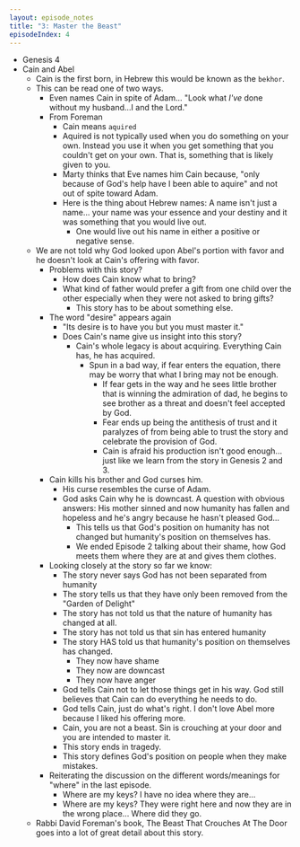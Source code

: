 ```yaml
---
layout: episode_notes
title: "3: Master the Beast"
episodeIndex: 4
---
```

- Genesis 4
- Cain and Abel
  - Cain is the first born, in Hebrew this would be known as the `bekhor`.
  - This can be read one of two ways.
    - Even names Cain in spite of Adam... "Look what _I've_ done without my husband...I and the Lord."
    - From Foreman
      - Cain means `aquired`
      - Aquired is not typically used when you do something on your own. Instead you use it when you get something that you couldn't get on your own. That is, something that is likely given to you.
      - Marty thinks that Eve names him Cain because, "only because of God's help have I been able to aquire" and not out of spite toward Adam.
      - Here is the thing about Hebrew names: A name isn't just a name... your name was your essence and your destiny and it was something that you would live out.
        - One would live out his name in either a positive or negative sense.
  - We are not told why God looked upon Abel's portion with favor and he doesn't look at Cain's offering with favor.
    - Problems with this story?
      - How does Cain know what to bring?
      - What kind of father would prefer a gift from one child over the other especially when they were not asked to bring gifts?
        - This story has to be about something else.
    - The word "desire" appears again
      - "Its desire is to have you but you must master it."
      - Does Cain's name give us insight into this story?
        - Cain's whole legacy is about acquiring. Everything Cain has, he has acquired.
          - Spun in a bad way, if fear enters the equation, there may be worry that what I bring may not be enough.
            - If fear gets in the way and he sees little brother that is winning the admiration of dad, he begins to see brother as a threat and doesn't feel accepted by God.
            - Fear ends up being the antithesis of trust and it paralyzes of from being able to trust the story and celebrate the provision of God.
            - Cain is afraid his production isn't good enough... just like we learn from the story in Genesis 2 and 3.
    - Cain kills his brother and God curses him.
      - His curse resembles the curse of Adam.
      - God asks Cain why he is downcast. A question with obvious answers: His mother sinned and now humanity has fallen and hopeless and he's angry because he hasn't pleased God...
        - This tells us that God's position on humanity has not changed but humanity's position on themselves has.
        - We ended Episode 2 talking about their shame, how God meets them where they are at and gives them clothes.
    - Looking closely at the story so far we know:
      - The story never says God has not been separated from humanity
      - The story tells us that they have only been removed from the "Garden of Delight"
      - The story has not told us that the nature of humanity has changed at all.
      - The story has not told us that sin has entered humanity
      - The story HAS told us that humanity's position on themselves has changed.
        - They now have shame
        - They now are downcast
        - They now have anger
      - God tells Cain not to let those things get in his way. God still believes that Cain can do everything he needs to do.
      - God tells Cain, just do what's right. I don't love Abel more because I liked his offering more.
      - Cain, you are not a beast. Sin is crouching at your door and you are intended to master it.
      - This story ends in tragedy.
      - This story defines God's position on people when they make mistakes.
    - Reiterating the discussion on the different words/meanings for "where" in the last episode.
      - Where are my keys? I have no idea where they are...
      - Where are my keys? They were right here and now they are in the wrong place... Where did they go.
  - Rabbi David Foreman's book, The Beast That Crouches At The Door goes into a lot of great detail about this story.
